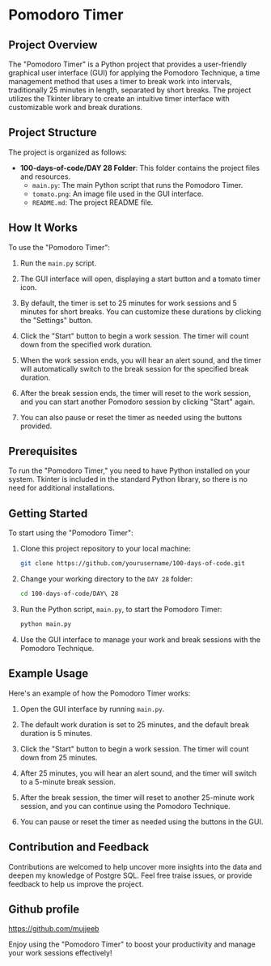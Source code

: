 # Pomodoro Timer

## Project Overview

The "Pomodoro Timer" is a Python project that provides a user-friendly graphical user interface (GUI) for applying the Pomodoro Technique, a time management method that uses a timer to break work into intervals, traditionally 25 minutes in length, separated by short breaks. The project utilizes the Tkinter library to create an intuitive timer interface with customizable work and break durations.

## Project Structure

The project is organized as follows:

- **100-days-of-code/DAY 28 Folder**: This folder contains the project files and resources.
  - `main.py`: The main Python script that runs the Pomodoro Timer.
  - `tomato.png`: An image file used in the GUI interface.
  - `README.md`: The project README file.

## How It Works

To use the "Pomodoro Timer":

1. Run the `main.py` script.

2. The GUI interface will open, displaying a start button and a tomato timer icon.

3. By default, the timer is set to 25 minutes for work sessions and 5 minutes for short breaks. You can customize these durations by clicking the "Settings" button.

4. Click the "Start" button to begin a work session. The timer will count down from the specified work duration.

5. When the work session ends, you will hear an alert sound, and the timer will automatically switch to the break session for the specified break duration.

6. After the break session ends, the timer will reset to the work session, and you can start another Pomodoro session by clicking "Start" again.

7. You can also pause or reset the timer as needed using the buttons provided.

## Prerequisites

To run the "Pomodoro Timer," you need to have Python installed on your system. Tkinter is included in the standard Python library, so there is no need for additional installations.

## Getting Started

To start using the "Pomodoro Timer":

1. Clone this project repository to your local machine:

   ```bash
   git clone https://github.com/yourusername/100-days-of-code.git
   ```

2. Change your working directory to the `DAY 28` folder:

   ```bash
   cd 100-days-of-code/DAY\ 28
   ```

3. Run the Python script, `main.py`, to start the Pomodoro Timer:

   ```bash
   python main.py
   ```

4. Use the GUI interface to manage your work and break sessions with the Pomodoro Technique.

## Example Usage

Here's an example of how the Pomodoro Timer works:

1. Open the GUI interface by running `main.py`.

2. The default work duration is set to 25 minutes, and the default break duration is 5 minutes.

3. Click the "Start" button to begin a work session. The timer will count down from 25 minutes.

4. After 25 minutes, you will hear an alert sound, and the timer will switch to a 5-minute break session.

5. After the break session, the timer will reset to another 25-minute work session, and you can continue using the Pomodoro Technique.

6. You can pause or reset the timer as needed using the buttons in the GUI.


## Contribution and Feedback

Contributions are welcomed to help uncover more insights into the data and deepen my knowledge of Postgre SQL. Feel free traise issues, or provide feedback to help us improve the project.


## Github profile
https://github.com/mujjeeb


Enjoy using the "Pomodoro Timer" to boost your productivity and manage your work sessions effectively!
